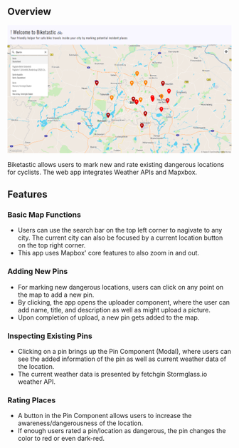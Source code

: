 ## Overview

<img src="/client/public/images/demo.png">

Biketastic allows users to mark new and rate existing dangerous locations for cyclists. The web app integrates Weather APIs and Mapxbox.

## Features

### Basic Map Functions

-   Users can use the search bar on the top left corner to nagivate to any city. The current city can also be focused by a current location button on the top right corner.
-   This app uses Mapbox' core features to also zoom in and out. 

### Adding New Pins

-   For marking new dangerous locations, users can click on any point on the map to add a new pin.
-   By clicking, the app opens the uploader component, where the user can add name, title, and description as well as might upload a picture.
-   Upon completion of upload, a new pin gets added to the map.

### Inspecting Existing Pins 

-   Clicking on a pin brings up the Pin Component (Modal), where users can see the added information of the pin as well as current weather data of the location.
-   The current weather data is presented by fetchgin Stormglass.io weather API.

### Rating Places 

-   A button in the Pin Component allows users to increase the awareness/dangerousness of the location.
-   If enough users rated a pin/location as dangerous, the pin changes the color to red or even dark-red.
